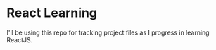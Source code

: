 # React Learning

I'll be using this repo for tracking project files as I progress in learning ReactJS.
